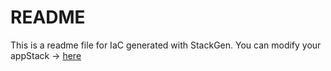 # README
This is a readme file for IaC generated with StackGen.
You can modify your appStack -> [here](http://main.dev.stackgen.com/appstacks/6f3ec7b7-82b0-49f2-9e00-80f18f9fb099)
